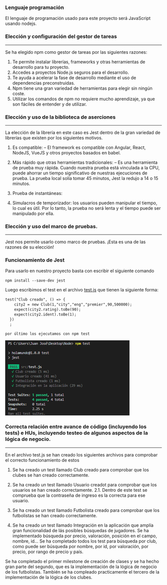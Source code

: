 ### Lenguaje programación
El lenguaje de programación usado para este proyecto será JavaScript usando nodejs.

### Elección y configuración del gestor de tareas
---
Se ha elegido npm como gestor de tareas por las siguientes razones:

1. Te permite instalar librerías, frameworks y otras herramientas de desarrollo para tu proyecto.
2. Accedes a proyectos Node.js seguros para el desarrollo.
3. Te ayuda a acelerar la fase de desarrollo mediante el uso de dependencias preconstruidas.
4. Npm tiene una gran variedad de herramientas para elegir sin ningún coste.
5. Utilizar los comandos de npm no requiere mucho aprendizaje, ya que son fáciles de entender y de utilizar.

### Elección y uso de la biblioteca de aserciones
---
La elección de la librería en este caso es Jest dentro de la gran variedad de librerías que existen por los siguientes motivos.

1. Es compatible: – El framework es compatible con Angular, React, NodeJS, VueJS y otros proyectos basados en babel.

2. Más rápido que otras herramientas tradicionales: – Es una herramienta de prueba muy rápida. Cuando nuestra prueba está vinculada a la CPU, puede ahorrar un tiempo significativo de nuestras ejecuciones de prueba. La prueba local solía tomar 45 minutos, Jest la redujo a 14 o 15 minutos.

3. Prueba de instantáneas:

4. Simulacros de temporizador: los usuarios pueden manipular el tiempo, lo cual es útil. Por lo tanto, la prueba no será lenta y el tiempo puede ser manipulado por ella.


### Elección y uso del marco de pruebas.
---
Jest nos permite usarlo como marco de pruebas. ¡Esta es una de las razones de su elección!

### Funcionamiento de Jest
Para usarlo en nuestro proyecto basta con escribir el siguiente comando

```
npm install --save-dev jest
```

Luego escribimos el test en el archivo [test.js](./src/test.js) que tienen la siguiente forma:
```
test("Club creado", () => {
    city2 = new Club(1,"city","eng","premier",90,500000);
    expect(city2.rating).toBe(90);
    expect(city2.ident).toBe(1);
  })
  ;
```

```
por último los ejecutamos con npm test
```

![test realizados](../../imagenes/tests.png)

###  Correcta relación entre avance de código (incluyendo los tests) e HUs, incluyendo testeo de algunos aspectos de la lógica de negocio.
---
En el archivo test.js se han creado los siguientes archivos para comprobar el correcto funcionamiento de estos

1. Se ha creado un test llamado Club creado para comprobar que los clubes se han creado correctamente.

2. Se ha creado un test llamado Usuario creadot para comprobar que los usuarios se han creado correctamente.
2.1. Dentro de este test se comprueba que la contraseña de ingreso es la correcta para ese usuario.

3. Se ha creado un test llamado Futbolista creado para comprobar que los futbolistas se han creado correctamente.

4. Se ha creado un test llamado Integración en la aplicación que amplía gran funcionalidad de lás posibles búsquedas de jugadores. Se ha implementado búsqueda por precio, valoración, posición en el campo, nombre, id...
Se ha completado todos los test para búsqueda por club, como puede ser búsqueda por nombre, por id, por valoración, por precio, por rango de precio y país.

Se ha completado el primer milestone de creación de clases y se ha hecho gran parte del segundo, que es la implementación de la lógica de negocio de los futbolistas. También se ha compleado practicamente el tercero de la implementación de la lógica de los clubes.